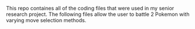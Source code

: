 This repo containes all of the coding files that were used in my senior research project.
The following files allow the user to battle 2 Pokemon with varying move selection methods.
